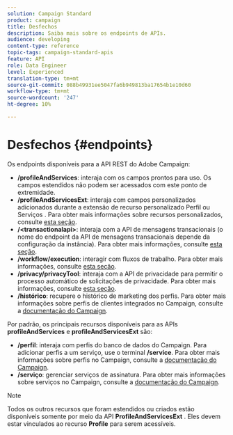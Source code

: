 ```yaml
---
solution: Campaign Standard
product: campaign
title: Desfechos
description: Saiba mais sobre os endpoints de APIs.
audience: developing
content-type: reference
topic-tags: campaign-standard-apis
feature: API
role: Data Engineer
level: Experienced
translation-type: tm+mt
source-git-commit: 088b49931ee5047fa6b949813ba17654b1e10d60
workflow-type: tm+mt
source-wordcount: '247'
ht-degree: 10%

---
```



# Desfechos {#endpoints}

Os endpoints disponíveis para a API REST do Adobe Campaign:

* **/profileAndServices**: interaja com os campos prontos para uso. Os campos estendidos não podem ser acessados com este ponto de extremidade.
* **/profileAndServicesExt**: interaja com campos personalizados adicionados durante a extensão de recurso personalizado Perfil ou Serviços . Para obter mais informações sobre recursos personalizados, consulte [esta seção](../../api/using/custom-resources.md).
* **/&lt;transactionalapi>**: interaja com a API de mensagens transacionais (o nome do endpoint da API de mensagens transacionais depende da configuração da instância). Para obter mais informações, consulte [esta seção](../../api/using/managing-transactional-messages.md).
* **/workflow/execution**: interagir com fluxos de trabalho. Para obter mais informações, consulte [esta seção](../../api/using/controlling-a-workflow.md).
* **/privacy/privacyTool**: interaja com a API de privacidade para permitir o processo automático de solicitações de privacidade. Para obter mais informações, consulte [esta seção](../../api/using/creating-a-privacy-request.md).
* **/histórico**: recupere o histórico de marketing dos perfis. Para obter mais informações sobre perfis de clientes integrados no Campaign, consulte a [documentação do Campaign](https://helpx.adobe.com/campaign/standard/audiences/using/integrated-customer-profile.html).

Por padrão, os principais recursos disponíveis para as APIs **profileAndServices** e **profileAndServicesExt** são:

* **/perfil**: interaja com perfis do banco de dados do Campaign. Para adicionar perfis a um serviço, use o terminal **/service**. Para obter mais informações sobre perfis no Campaign, consulte a [documentação do Campaign](https://helpx.adobe.com/campaign/standard/audiences/using/about-profiles.html).
* **/serviço**: gerenciar serviços de assinatura. Para obter mais informações sobre serviços no Campaign, consulte a [documentação do Campaign](https://helpx.adobe.com/campaign/standard/audiences/using/creating-a-service.html).

>[!NOTE]
>
>Todos os outros recursos que foram estendidos ou criados estão disponíveis somente por meio da API **ProfileAndServicesExt** . Eles devem estar vinculados ao recurso **Profile** para serem acessíveis.
